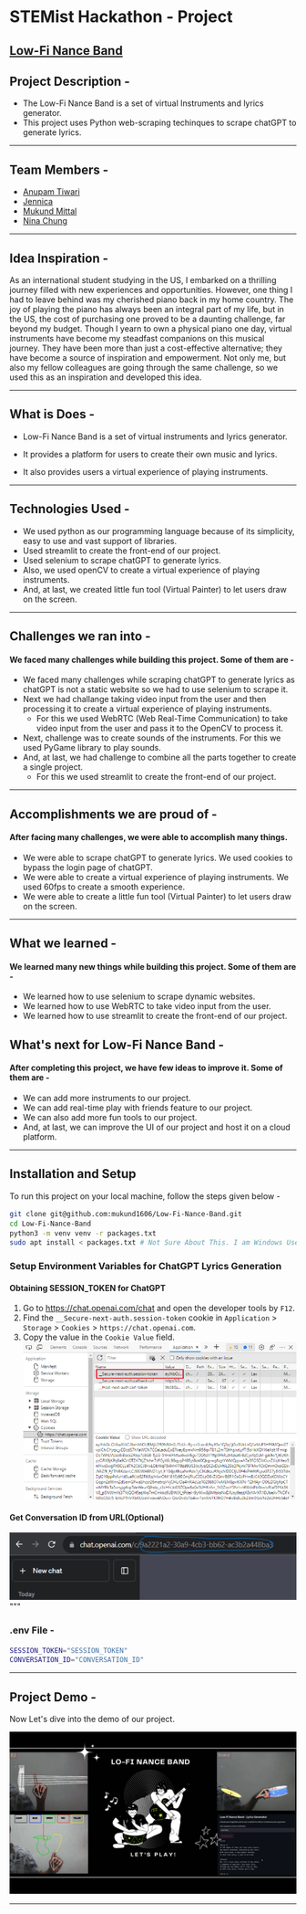# STEMist Hackathon - Project
## [Low-Fi Nance Band](https://github.com/anupam-tiwari/STEMist-Hacks-2.0)

## Project Description -
- The Low-Fi Nance Band is a set of virtual Instruments and lyrics generator.
- This project uses Python web-scraping techinques to scrape chatGPT to generate lyrics.
___

## Team Members - 
- [Anupam Tiwari](https://github.com/anupam-tiwari)
- [Jennica](https://github.com/JennicaANK)
- [Mukund Mittal](https://github.com/mukund1606)
- [Nina Chung](https://github.com/chungy1)
---
## Idea Inspiration - 
As an international student studying in the US, I embarked on a thrilling journey filled with new experiences and opportunities. However, one thing I had to leave behind was my cherished piano back in my home country. The joy of playing the piano has always been an integral part of my life, but in the US, the cost of purchasing one proved to be a daunting challenge, far beyond my budget. Though I yearn to own a physical piano one day, virtual instruments have become my steadfast companions on this musical journey. They have been more than just a cost-effective alternative; they have become a source of inspiration and empowerment. Not only me, but also my fellow colleagues are going through the same challenge, so we used this as an inspiration and developed this idea.
___

## What is Does - 
- Low-Fi Nance Band is a set of virtual instruments and lyrics generator.

- It provides a platform for users to create their own music and lyrics.

- It also provides users a virtual experience of playing instruments.

___ 
## Technologies Used - 
- We used python as our programming language because of its simplicity, easy to use and vast support of libraries.
- Used streamlit to create the front-end of our project.
- Used selenium to scrape chatGPT to generate lyrics.
- Also, we used openCV to create a virtual experience of playing instruments.
- And, at last, we created little fun tool (Virtual Painter) to let users draw on the screen.
___
## Challenges we ran into -
#### We faced many challenges while building this project. Some of them are -
- We faced many challenges while scraping chatGPT to generate lyrics as chatGPT is not a static website so we had to use selenium to scrape it.
- Next we had challange taking video input from the user and then processing it to create a virtual experience of playing instruments.
    - For this we used WebRTC (Web Real-Time Communication) to take video input from the user and pass it to the OpenCV to process it.
- Next, challenge was to create sounds of the instruments. For this we used PyGame library to play sounds.
- And, at last, we had challenge to combine all the parts together to create a single project.
    - For this we used streamlit to create the front-end of our project.
___
## Accomplishments we are proud of - 
#### After facing many challenges, we were able to accomplish many things. 
- We were able to scrape chatGPT to generate lyrics. We used cookies to bypass the login page of chatGPT.
- We were able to create a virtual experience of playing instruments. We used 60fps to create a smooth experience.
- We were able to create a little fun tool (Virtual Painter) to let users draw on the screen.

___
## What we learned - 
#### We learned many new things while building this project. Some of them are -
- We learned how to use selenium to scrape dynamic websites.
- We learned how to use WebRTC to take video input from the user.
- We learned how to use streamlit to create the front-end of our project.

## What's next for Low-Fi Nance Band - 
#### After completing this project, we have few ideas to improve it. Some of them are -
- We can add more instruments to our project.
- We can add real-time play with friends feature to our project.
- We can also add more fun tools to our project.
- And, at last, we can improve the UI of our project and host it on a cloud platform.
___

## Installation and Setup
To run this project on your local machine, follow the steps given below -
```bash
git clone git@github.com:mukund1606/Low-Fi-Nance-Band.git
cd Low-Fi-Nance-Band
python3 -m venv venv -r packages.txt
sudo apt install < packages.txt # Not Sure About This. I am Windows User
```

### Setup Environment Variables for ChatGPT Lyrics Generation
#### Obtaining SESSION_TOKEN for ChatGPT

1. Go to https://chat.openai.com/chat and open the developer tools by `F12`.
2. Find the `__Secure-next-auth.session-token` cookie in `Application` > `Storage` > `Cookies` > `https://chat.openai.com`.
3. Copy the value in the `Cookie Value` field.
![SESSION_TOKEN](/src/assets/SESSION.png)
#### Get Conversation ID from URL(Optional)
![CONVERSATION_ID](/src/assets/CONVERSATION.png)
"""

### .env File -
```bash 
SESSION_TOKEN="SESSION_TOKEN"
CONVERSATION_ID="CONVERSATION_ID"
```
___
## Project Demo -
Now Let's dive into the demo of our project.

[![Lo-Fi nance Band](src/assets/cover.png)](http://www.youtube.com/watch?v=CFP9hNUwwUE)

___